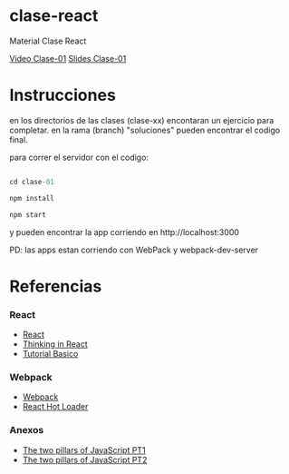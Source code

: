 # clase-react
Material Clase React

[Video Clase-01](https://youtu.be/8zNZbx6ioDk?t=7m30s)
[Slides Clase-01](https://docs.google.com/presentation/d/1R_pRAPcVZTxdt4IzENRUS0kptGPRo_S1hysABGHm5Zg/edit?usp=sharing)


# Instrucciones
en los directorios de las clases (clase-xx) encontaran un ejercicio para completar. en la rama (branch) "soluciones" pueden encontrar el codigo final.

para correr el servidor con el codigo:

```js

cd clase-01

npm install

npm start

```

y pueden encontrar la app corriendo en http://localhost:3000


PD: las apps estan corriendo con WebPack y webpack-dev-server


# Referencias

### React
- [React](https://facebook.github.io/react/)
- [Thinking in React](https://facebook.github.io/react/docs/thinking-in-react.html)
- [Tutorial Basico](https://facebook.github.io/react/docs/tutorial.html)

### Webpack
- [Webpack](http://webpack.github.io/)
- [React Hot Loader](http://gaearon.github.io/react-hot-loader/)

### Anexos
- [The two pillars of JavaScript PT1](https://medium.com/javascript-scene/the-two-pillars-of-javascript-ee6f3281e7f3)
- [The two pillars of JavaScript PT2](https://medium.com/javascript-scene/the-two-pillars-of-javascript-pt-2-functional-programming-a63aa53a41a4)

